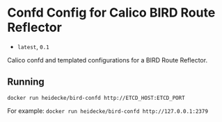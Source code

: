 Confd Config for Calico BIRD Route Reflector
===

* `latest`, `0.1`

Calico confd and templated configurations for a BIRD Route Reflector.

## Running

`docker run heidecke/bird-confd http://ETCD_HOST:ETCD_PORT`

For example: `docker run heidecke/bird-confd http://127.0.0.1:2379`

